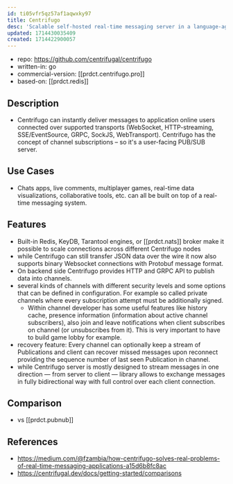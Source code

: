 ```yaml
---
id: ti05vfr5qz57af1aqwxky97
title: Centrifugo
desc: 'Scalable self-hosted real-time messaging server in a language-agnostic way.'
updated: 1714430035409
created: 1714422900057
---
```


- repo: https://github.com/centrifugal/centrifugo
- written-in: go
- commercial-version: [[prdct.centrifugo.pro]]
- based-on: [[prdct.redis]]

## Description

- Centrifugo can instantly deliver messages to application online users connected over supported transports (WebSocket, HTTP-streaming, SSE/EventSource, GRPC, SockJS, WebTransport). Centrifugo has the concept of channel subscriptions – so it's a user-facing PUB/SUB server.

## Use Cases

- Chats apps, live comments, multiplayer games, real-time data visualizations, collaborative tools, etc. can all be built on top of a real-time messaging system.

## Features

- Built-in Redis, KeyDB, Tarantool engines, or [[prdct.nats]] broker make it possible to scale connections across different Centrifugo nodes
- while Centrifugo can still transfer JSON data over the wire it now also supports binary Websocket connections with Protobuf message format.
- On backend side Centrifugo provides HTTP and GRPC API to publish data into channels.
- several kinds of channels with different security levels and some options that can be defined in configuration. For example so called private channels where every subscription attempt must be additionally signed.
  - Within channel developer has some useful features like history cache, presence information (information about active channel subscribers), also join and leave notifications when client subscribes on channel (or unsubscribes from it). This is very important to have to build game lobby for example.
- recovery feature: Every channel can optionally keep a stream of Publications and client can recover missed messages upon reconnect providing the sequence number of last seen Publication in channel.
- while Centrifugo server is mostly designed to stream messages in one direction — from server to client — library allows to exchange messages in fully bidirectional way with full control over each client connection.

## Comparison

- vs [[prdct.pubnub]] 

## References

- https://medium.com/@fzambia/how-centrifugo-solves-real-problems-of-real-time-messaging-applications-a15d6b8fc8ac
- https://centrifugal.dev/docs/getting-started/comparisons
